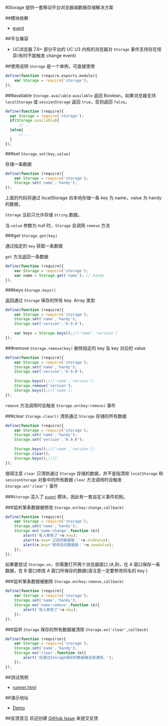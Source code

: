 #Storage
提供一套移动平台浏览器端数据存储解决方案

##模块依赖
- [event](http://github.com/alipay/arale/tree/master/lib/events)

##平台兼容
- UC浏览器 7.9+
  部分平台的 UC U3 内核的浏览器对 `Storage` 事件支持存在怪异(有时不能触发 change event)

##使用说明
`Storage` 是一个单例，可直接使用

```js
define(function (require,exports,module){
    var Storage = require('storage');
});
```
###available `Storage.available`
`available` 返回 Boolean，如果浏览器支持 `localStorage` 或 `sessionStorage` 返回 `true`，否则返回 `false`。

```js
define(function (require){
  var Storage = require('storage');
  if(Storage.available){
      //...
  }else{
      //...
  }
});
```

###set `Storage.set(key,value)`

存储一条数据

```js
define(function (require){
    var Storage = require('storage');
    Storage.set('name','handy');
});
```
上面的代码将通过 localStorage 向本地存储一条 key 为 name，value 为 handy 的数据，

`Storage` 当前只允许存储 `String` 数据。

当 `value` 参数为 null 时，`Storage` 会调用 `remove` 方法

###get `Storage.get(key)`

通过指定的 `key` 获取一条数据

`get` 方法返回一条数据

```js
define(function (require){
    var Storage = require('storage');
    var name = Storage.get('name'); // handy
});
```
###keys `Storage.keys()`

返回通过 `Storage` 保存的所有 key. Array 类型

```js
define(function (require){
    var Storage = require('storage');
    Storage.set('name','handy');
    Storage.set('version','0.9.0');
    
    var keys = Storage.keys();//['name','version']
});
```
###remove `Storage.remove(key)`
删除指定的 key 及 key 对应的 value

```js
define(function (require){
    var Storage = require('storage');
    Storage.set('name','handy');
    Storage.set('version','0.9.0');
    
    Storage.keys();//['name','version'];
    Storage.remove('version');
    Storage.keys();//['name'];
});
```
`remove` 方法调用时会触发 `Storage.on(key:remove)` 事件

###clear `Storage.clear()`
清除通过 `Storage` 存储的所有数据

```js
define(function (require){
    var Storage = require('storage');
    Storage.set('name','handy');
    Storage.set('version','0.9.0');
    
    Storage.keys();//['name','version'];
    Storage.clear();
    Storage.keys();//[]
});
```
值得注意 `clear` 只清除通过 `Storage` 存储的数据，并不是指清除 `localStorage` 和 `sessionStorage` 对象中的所有数据
`clear` 方法调用时会触发 `Storage.on('clear')` 事件

###`Storage` 混入了 [`event`](http://github.com/alipay/arale/tree/master/lib/events) 模块，因此有一套自定义事件机制。

###监听某条数据被修改 `Storage.on(key:change,callback)`

```js
define(function (require){
    var Storage = require('storage');
    Storage.set('name','handy');
    Storage.on('name:change',function (e){
        alert('有人修改了'+e.key);
        alert(e.key+'之前的数据是：'+e.oldValue);
        alert(e.key+'修改后的数据是：'+e.newValue);
    });
});
```
如果要尝试 `Storage.on`，你需要打开两个浏览器窗口 (A,B)，在 A 窗口保存一条数据，在 B 窗口修改 A 窗口所保存的数据(请注意一定要修改同名的 key )

###监听某条数据被删除 `Storage.on(key:remove,callback)`

```js
define(function (require){
    var Storage = require('storage');
    Storage.set('name','handy');
    Storage.on('name:remove',function (e){
        alert('有人修改了'+e.key);
    });
});
```
###监听 `Storage` 保存的所有数据被清除 `Storage.on('clear',callback)`

```js
define(function (requirze){
    var Storage = require('storage');
    Storage.set('name','handy');
    Storage.on('clear',function (e){
        alert('您通过Storage保存的数据被全部清除。');
    });
});
```
##测试用例
- [runner.html](../lib/storage/tests/runner.html)

##演示地址
- [Demo](../lib/storage/examples/storage.html)

##反馈意见
欢迎创建 [GitHub Issue](http://github.com/alipay/handy/issues/new) 来提交反馈